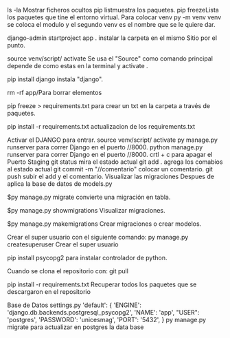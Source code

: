 ls -la Mostrar ficheros ocultos
pip listmuestra los paquetes.
pip freezeLista los paquetes que tine el entorno virtual.
Para colocar venv
py -m venv venv se coloca el modulo y el segundo venv es el nombre que se le quiere dar.

django-admin startproject app . instalar la carpeta en el mismo Sitio por el punto.

source venv/script/ activate Se usa el "Source" como comando principal depende de como estas en la terminal y activate .

pip install django instala "django".

rm -rf app/Para borrar elementos

pip freeze > requirements.txt para crear un txt en la carpeta a través de paquetes.

pip install -r requirements.txt actualizacion de los requirements.txt

Activar el DJANGO para entrar.
source venv/script/ activate
py manage.py runserver para correr Django en el puerto //8000.
python manage.py runserver para correr Django en el puerto //8000.
 crtl + c para apagar el Puerto
Staging
git status mira el estado actual
git add . agrega los comabios al estado actual
git commit -m "//comentario" colocar un comentario.
git push subir el add y el comentario.
Visualizar las migraciones
Despues de aplica la base de datos de models.py

$py manage.py migrate convierte una migración en tabla.

$py manage.py showmigrations  Visualizar migraciones.

$py manage.py makemigrations Crear migraciones o crear modelos.

Crear el super usuario con el siguiente comando:
py manage.py createsuperuser Crear el super usuario

pip install psycopg2 para instalar controlador de python.

Cuando se clona el repositorio con:
git pull

pip install -r requirements.txt Recuperar todos los paquetes que se descargaron en el repositorio

Base de Datos settings.py
'default': {
        'ENGINE': 'django.db.backends.postgresql_psycopg2',
        'NAME': 'app',
        "USER": 'postgres',
        'PASSWORD': 'unicesmag',
        'PORT': '5432',
    }
py manage.py migrate para actualizar en postgres la data base
